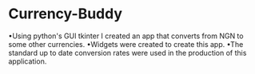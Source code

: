 # Currency-Buddy
•Using python's GUI tkinter I created an app that converts from NGN to some  other currencies.  •Widgets were created to create this app.  •The standard up to date conversion rates were used in the production of this application.
